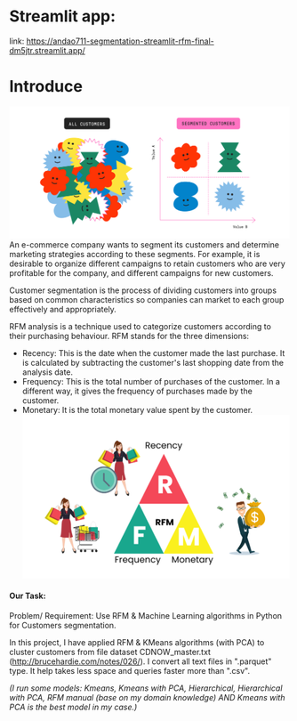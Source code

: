 # Streamlit app:
link: https://andao711-segmentation-streamlit-rfm-final-dm5jtr.streamlit.app/
# Introduce
![RFM](images/2.png)
An e-commerce company wants to segment its customers and determine marketing strategies according to these segments. For example, it is desirable to organize different campaigns to retain customers who are very profitable for the company, and different campaigns for new customers.

Customer segmentation is the process of dividing customers into groups based on common characteristics so companies can market to each group effectively and appropriately. 

RFM analysis is a technique used to categorize customers according to their purchasing behaviour. RFM stands for the three dimensions:
- Recency: This is the date when the customer made the last purchase. It is calculated by subtracting the customer's last shopping date from the analysis date.
- Frequency: This is the total number of purchases of the customer. In a different way, it gives the frequency of purchases made by the customer.
- Monetary: It is the total monetary value spent by the customer.
![RFM](images/RFM.png)

#### Our Task:
Problem/ Requirement: Use RFM & Machine Learning algorithms in Python for Customers segmentation.

In this project, I have applied RFM & KMeans algorithms (with PCA) to cluster customers from file dataset CDNOW_master.txt (http://brucehardie.com/notes/026/).
I convert all text files in ".parquet" type. It help takes less space and queries faster more than ".csv".

*(I run some models: Kmeans, Kmeans with PCA, Hierarchical, Hierarchical with PCA, RFM manual (base on my domain knowledge) AND Kmeans with PCA is the best model in my case.)*
